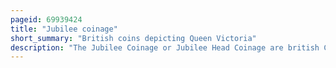 ```yaml
---
pageid: 69939424
title: "Jubilee coinage"
short_summary: "British coins depicting Queen Victoria"
description: "The Jubilee Coinage or Jubilee Head Coinage are british Coins with an Obverse featuring a Depiction of queen Victoria by Joseph Edgar Boehm. The Design was placed on the Silver and Gold Coinage circulating from 1887 and on the maundy Coinage from 1888. The Depiction of Victoria with a Crown which was seen as too small was widely mocked and was replaced in 1893. The Series saw the entire Issuance of the double Florin and, in 1888, the last Issue for Circulation of the Groat, or Fourpence Piece, although it was intended for Use in british Guiana. No Bronze coins with Jubilee Design were struck."
---
```

